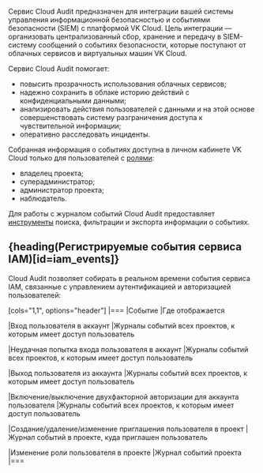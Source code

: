 Сервис Cloud Audit предназначен для интеграции вашей системы управления информационной безопасностью и событиями безопасности (SIEM) с платформой VK Cloud. Цель интеграции — организовать централизованный сбор, хранение и передачу в SIEM-систему сообщений о событиях безопасности, которые поступают от облачных сервисов и виртуальных машин VK Cloud.

Сервис Cloud Audit помогает:

- повысить прозрачность использования облачных сервисов;
- надежно сохранить в облаке историю действий с конфиденциальными данными;
- анализировать действия пользователей с данными и на этой основе совершенствовать систему разграничения доступа к чувствительной информации;
- оперативно расследовать инциденты.

Собранная информация о событиях доступна в личном кабинете VK Cloud только для пользователей с [ролями](/ru/tools-for-using-services/account/concepts/rolesandpermissions):

- владелец проекта;
- суперадминистратор;
- администратор проекта;
- наблюдатель.

Для работы с журналом событий Cloud Audit предоставляет [инструменты](/ru/monitoring-services/event-log/service-management/view-event-log) поиска, фильтрации и экспорта информации о событиях.

## {heading(Регистрируемые события сервиса IAM)[id=iam_events]}

Cloud Audit позволяет собирать в реальном времени события сервиса IAM, связанные с управлением аутентификацией и авторизацией пользователей:

[cols="1,1", options="header"]
|===
|Событие
|Где отображается

|Вход пользователя в аккаунт
|Журналы событий всех проектов, к которым имеет доступ пользователь

|Неудачная попытка входа пользователя в аккаунт
|Журналы событий всех проектов, к которым имеет доступ пользователь

|Выход пользователя из аккаунта
|Журналы событий всех проектов, к которым имеет доступ пользователь

|Включение/выключение двухфакторной авторизации для аккаунта пользователя
|Журналы событий всех проектов, к которым имеет доступ пользователь

|Создание/удаление/изменение приглашения пользователя в проект
|Журнал событий в проекте, куда приглашен пользователь

|Изменение роли пользователя в проекте
|Журнал событий проекта
|===
